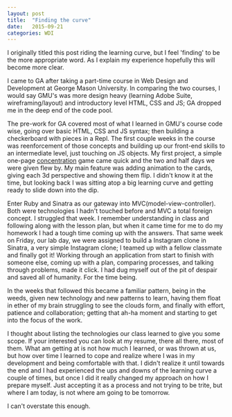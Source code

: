 ```yaml
---
layout: post
title:  "Finding the curve"
date:   2015-09-21
categories: WDI
---
```


I originally titled this post riding the learning curve, but I feel 'finding' to be the more appropriate word.  As I explain my experience hopefully this will become more clear.  

I came to GA after taking a part-time course in Web Design and Development at George Mason University.  In comparing the two courses, I would say GMU's was more design heavy (learning Adobe Suite, wireframing/layout) and introductory level HTML, CSS and JS; GA dropped me in the deep end of the code pool.  

The pre-work for GA covered most of what I learned in GMU's course code wise, going over basic HTML, CSS and JS syntax; then building a checkerboard with pieces in a Repl.  The first couple weeks in the course was reenforcement of those concepts and building up our front-end skills to an intermediate level, just touching on JS objects.  My first project, a simple one-page [concentration](http://ryan-321.github.io/Memory/) game came quick and the two and half days we were given flew by.  My main feature was adding animation to the cards, giving each 3d perspective and showing them flip. I didn't know it at the time, but looking back I was sitting atop a big learning curve and getting ready to slide down into the dip.

Enter Ruby and Sinatra as our gateway into MVC(model-view-controller).  Both were technologies I hadn't touched before and MVC a total foreign concept.  I struggled that week.  I remember understanding in class and following along with the lesson plan, but when it came time for me to do my homework I had a tough time coming up with the answers.  That same week on Friday, our lab day, we were assigned to build a Instagram clone in Sinatra, a very simple Instagram clone; I teamed up with a fellow classmate and finally got it! Working through an application from start to finish with someone else, coming up with a plan, comparing processes, and talking through problems, made it click. I had dug myself out of the pit of despair and saved all of humanity.  For the time being.  

In the weeks that followed this became a familiar pattern, being in the weeds, given new technology and new patterns to learn, having them float in ether of my brain struggling to see the clouds form, and finally with effort, patience and collaboration; getting that ah-ha moment and starting to get into the focus of the work.

I thought about listing the technologies our class learned to give you some scope. If your interested you can look at my resume, there all there, most of them. What am getting at is not how much I learned, or was thrown at us, but how over time I learned to cope and realize where I was in my development and being comfortable with that.  I didn't realize it until towards the end and I had experienced the ups and downs of the learning curve a couple of times, but once I did it really changed my approach on how I prepare myself.  Just accepting it as a process and not trying to be trite, but where I am today, is not where am going to be tomorrow.  

I can't overstate this enough.  

